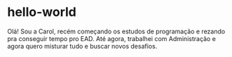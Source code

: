 # hello-world

Olá!
Sou a Carol, recém começando os estudos de programação e rezando pra conseguir tempo pro EAD. Até agora, trabalhei com Administração e agora quero misturar tudo e buscar novos desafios.
